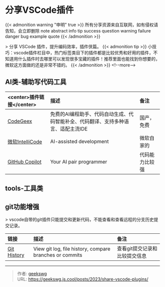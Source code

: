 # 分享VSCode插件

{{&lt; admonition warning &#34;申明&#34; true &gt;}}
所有分享资源来自互联网，如有侵权请告知，会立即删除
note abstract info tip success question warning failure danger bug example quote
{{&lt; /admonition &gt;}}

&gt; 分享 VSCode 插件，提升编码效率，插件侠篇。
{{&lt; admonition tip &gt;}}
小技巧：vscode插件栏目中，热门标签类目下的插件都是比较优秀和好用的插件，不知道用什么插件时去哪里可以发现很多宝藏的插件！推荐里面也能找到你想要的，微软这方面做的还是非常不错的。
{{&lt; /admonition &gt;}}
&lt;!--more--&gt;
## AI类-辅助写代码工具

|&lt;center&gt;**插件链接**&lt;/center&gt;| **描述** | **备注** |
|:--|:------|:--|
|[CodeGeex](https://marketplace.visualstudio.com/items?itemName=aminer.codegeex)|免费的AI编程助手、代码自动生成、代码智能补全、代码翻译、支持多种语言、适配主流IDE|国产，免费|
|[微软IntelliCode](https://marketplace.visualstudio.com/items?itemName=VisualStudioExptTeam.vscodeintellicode)|AI-assisted development|微软自家的|
|[GitHub Copilot](https://marketplace.visualstudio.com/items?itemName=GitHub.copilot)|Your AI pair programmer|代码能力比较强|

## tools-工具类


## git功能增强

&gt; vscode自带的git插件只能提交和更新代码，不能查看和查看远程的分支历史提交记录。

|链接|描述|备注|
|:--|:------|:--|
|[Git History](https://marketplace.visualstudio.com/items?itemName=donjayamanne.githistory)|View git log, file history, compare branches or commits|查看git提交记录和比较提交信息|


---

> 作者: [geekswg](https://github.com/geekswg)  
> URL: https://geekswg.js.cool/posts/2023/share-vscode-plugins/  

